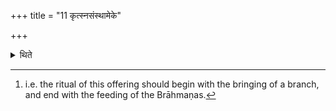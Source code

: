 +++
title = "11 कृत्स्नसंस्थामेके"

+++

<details><summary>थिते</summary>

11. According to some (ritualists) (the ritual of the Āmikṣā should be performed as) a complete (ritual) establishment (saṁsthā).[^1]  

[^1]: i.e. the ritual of this offering should begin with the bringing of a branch, and end with the feeding of the Brāhmaṇas.  
</details>
